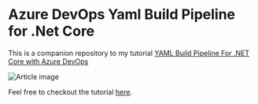 # Azure DevOps Yaml Build Pipeline for .Net Core

This is a companion repository to my tutorial [YAML Build Pipeline For .NET Core with Azure DevOps](https://www.nankov.com/posts/yaml-build-pipeline-net-core-azure-devops-tutorial)

![Article image](https://www.nankov.com/static/a6575afd640a7bd0642c164fe9d7ebbf/74bc5/featured.jpg)

Feel free to checkout the tutorial [here](https://www.nankov.com/posts/yaml-build-pipeline-net-core-azure-devops-tutorial).